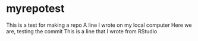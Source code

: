 # myrepotest
This is a test for making a repo 
A line I wrote on my local computer
Here we are, testing the commit
This is a line that I wrote from RStudio
